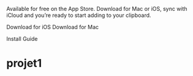   
 
  
  



  

  

  

  

  

  



  Available for free on the App Store. Download for Mac or iOS, sync with iCloud 
  and you’re ready to start adding to your clipboard.

  Download for iOS
  Download for Mac

  
  
  
  
  Install Guide
  # projet1
